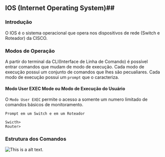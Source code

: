 ## IOS (Internet Operating System)##

### Introdução 
>
O IOS é o sistema operacional que opera nos dispositivos de rede (Switch e Roteador) da CISCO.
>

### Modos de Operação
>
A partir do terminal da CLI(Interface de Linha de Comando) é possível entrar comandos que mudam de modo de execução. Cada modo de execução possui um conjunto de comandos que lhes são pecualiares. Cada modo de execução possui um `prompt` que o caracteriza. 
>

#### Modo User EXEC Mode ou Modo de Execução do Usuário
>
O `Modo User EXEC` permite o acesso a somente um numero limitado de comandos básicos de monitoramento.
>
>
`Prompt em um Switch e em um Roteador`
>
```
Swicth>
Router>
````
### Estrutura dos Comandos 
>

>

![This is a alt text.](/99-figuras/comandos_IOS.png "Estrutura dos comandos IOS.")
